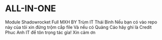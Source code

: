 # ALL-IN-ONE
Module Shadowrocket Full MXH BY Trùm IT Thái Bình
Nếu bạn có vào repo này của tôi xin đừng trộm cắp file
Và nếu có Quảng Cáo hãy ghi là Credit Phuc Anh IT để tôn trọng tác gỉa!
Xin cảm ơn
